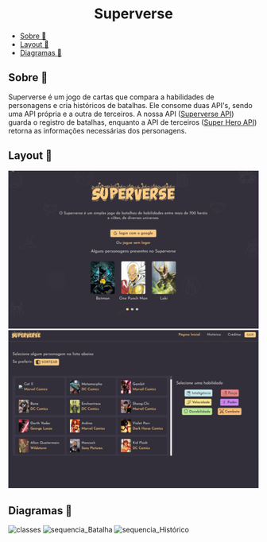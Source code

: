 <h1 align="center">Superverse</h1>

- [Sobre 📖](#sobre-)
- [Layout 🎨](#layout-)
- [Diagramas 📁](#diagramas-)

<h2>Sobre 📖</h2>

Superverse é um jogo de cartas que compara a habilidades de personagens e cria históricos de batalhas. 
Ele consome duas API's, sendo uma API própria e a outra de terceiros. A nossa API 
(<a href="https://github.com/Begin-org/superverse_api" target="_blank">Superverse API</a>) guarda o registro de batalhas,
enquanto a API de terceiros (<a href="https://www.superheroapi.com/" target="_blank">Super Hero API</a>) retorna
as informações necessárias dos personagens.

<h2>Layout 🎨</h2>

<img src="imgs/superverse1.gif"/>

<img src="imgs/superverse2.gif"/>

<h2>Diagramas 📁</h2>

![classes](https://user-images.githubusercontent.com/45825131/123525600-4ecf7280-d6a8-11eb-83fd-1be33bf88d1b.png)
![sequencia_Batalha](https://user-images.githubusercontent.com/45825131/123525598-4aa35500-d6a8-11eb-8fdb-aec39c3891f1.png)
![sequencia_Histórico](https://user-images.githubusercontent.com/45825131/123525599-4b3beb80-d6a8-11eb-85ec-6026ac474487.png)







